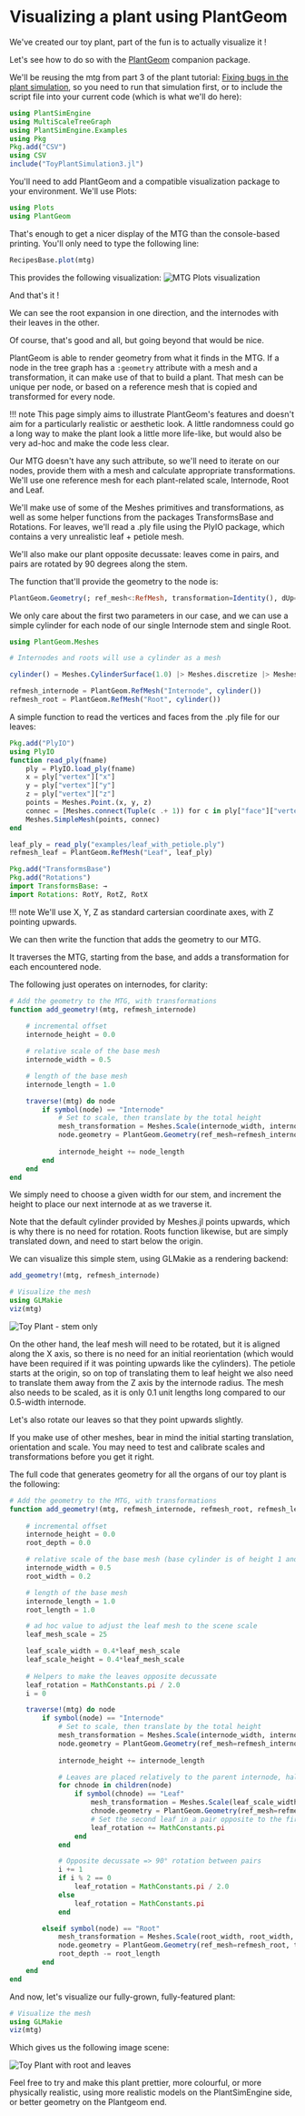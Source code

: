 # Visualizing a plant using PlantGeom

We've created our toy plant, part of the fun is to actually visualize it !

Let's see how to do so with the [PlantGeom](https://github.com/VEZY/PlantGeom.jl) companion package.

We'll be reusing the mtg from part 3 of the plant tutorial: [Fixing bugs in the plant simulation](@ref), so you need to run that simulation first, or to include the script file into your current code (which is what we'll do here):

```julia
using PlantSimEngine
using MultiScaleTreeGraph
using PlantSimEngine.Examples
using Pkg
Pkg.add("CSV")
using CSV
include("ToyPlantSimulation3.jl")
```

You'll need to add PlantGeom and a compatible visualization package to your environment. We'll use Plots:

```julia
using Plots
using PlantGeom
```

That's enough to get a nicer display of the MTG than the console-based printing. You'll only need to type the following line:

```julia
RecipesBase.plot(mtg)
```

This provides the following visualization:
![MTG Plots visualization](../www/mtg_plot_1.svg)

And that's it !

We can see the root expansion in one direction, and the internodes with their leaves in the other.

Of course, that's good and all, but going beyond that would be nice. 

PlantGeom is able to render geometry from what it finds in the MTG. If a node in the tree graph has a `:geometry` attribute with a mesh and a transformation, it can make use of that to build a plant. That mesh can be unique per node, or based on a reference mesh that is copied and transformed for every node.

!!! note 
    This page simply aims to illustrate PlantGeom's features and doesn't aim for a particularly realistic or aesthetic look. A little randomness could go a long way to make the plant look a little more life-like, but would also be very ad-hoc and make the code less clear.

Our MTG doesn't have any such attribute, so we'll need to iterate on our nodes, provide them with a mesh and calculate appropriate transformations. We'll use one reference mesh for each plant-related scale, Internode, Root and Leaf. 

We'll make use of some of the Meshes primitives and transformations, as well as some helper functions from the packages TransformsBase and Rotations. For leaves, we'll read a .ply file using the PlyIO package, which contains a very unrealistic leaf + petiole mesh.

We'll also make our plant opposite decussate: leaves come in pairs, and pairs are rotated by 90 degrees along the stem.

The function that'll provide the geometry to the node is:
```julia 
PlantGeom.Geometry(; ref_mesh<:RefMesh, transformation=Identity(), dUp=1.0, dDwn=1.0, mesh::Union{SimpleMesh,Nothing}=nothing)
```

We only care about the first two parameters in our case, and we can use a simple cylinder for each node of our single Internode stem and single Root.

```julia
using PlantGeom.Meshes

# Internodes and roots will use a cylinder as a mesh

cylinder() = Meshes.CylinderSurface(1.0) |> Meshes.discretize |> Meshes.simplexify

refmesh_internode = PlantGeom.RefMesh("Internode", cylinder())
refmesh_root = PlantGeom.RefMesh("Root", cylinder())
```

A simple function to read the vertices and faces from the .ply file for our leaves:

```julia
Pkg.add("PlyIO")
using PlyIO
function read_ply(fname)
    ply = PlyIO.load_ply(fname)
    x = ply["vertex"]["x"]
    y = ply["vertex"]["y"]
    z = ply["vertex"]["z"]  
    points = Meshes.Point.(x, y, z)
    connec = [Meshes.connect(Tuple(c .+ 1)) for c in ply["face"]["vertex_indices"]]
    Meshes.SimpleMesh(points, connec)
end

leaf_ply = read_ply("examples/leaf_with_petiole.ply")
refmesh_leaf = PlantGeom.RefMesh("Leaf", leaf_ply)
```

```julia
Pkg.add("TransformsBase")
Pkg.add("Rotations")
import TransformsBase: →
import Rotations: RotY, RotZ, RotX
```

!!! note 
    We'll use X, Y, Z as standard cartersian coordinate axes, with Z pointing upwards. 

We can then write the function that adds the geometry to our MTG.

It traverses the MTG, starting from the base, and adds a transformation for each encountered node.

The following just operates on internodes, for clarity:

```julia
# Add the geometry to the MTG, with transformations
function add_geometry!(mtg, refmesh_internode) 
    
    # incremental offset
    internode_height = 0.0

    # relative scale of the base mesh
    internode_width = 0.5

    # length of the base mesh
    internode_length = 1.0

    traverse!(mtg) do node
        if symbol(node) == "Internode"
            # Set to scale, then translate by the total height
            mesh_transformation = Meshes.Scale(internode_width, internode_width, internode_length) → Meshes.Translate(0.0, 0.0, internode_height)
            node.geometry = PlantGeom.Geometry(ref_mesh=refmesh_internode, transformation=mesh_transformation)
            
            internode_height += node_length
        end
    end
end
```

We simply need to choose a given width for our stem, and increment the height to place our next internode at as we traverse it. 

Note that the default cylinder provided by Meshes.jl points upwards, which is why there is no need for rotation. Roots function likewise, but are simply translated down, and need to start below the origin.

We can visualize this simple stem, using GLMakie as a rendering backend:

```julia
add_geometry!(mtg, refmesh_internode)

# Visualize the mesh
using GLMakie
viz(mtg)
```    

![Toy Plant - stem only](../www/toy_plant_stem_only.png)

On the other hand, the leaf mesh will need to be rotated, but it is aligned along the X axis, so there is no need for an initial reorientation (which would have been required if it was pointing upwards like the cylinders). The petiole starts at the origin, so on top of translating them to leaf height we also need to translate them away from the Z axis by the internode radius. The mesh also needs to be scaled, as it is only 0.1 unit lengths long compared to our 0.5-width internode.

Let's also rotate our leaves so that they point upwards slightly.

If you make use of other meshes, bear in mind the initial starting translation, orientation and scale. You may need to test and calibrate scales and transformations before you get it right.

The full code that generates geometry for all the organs of our toy plant is the following:
```julia
# Add the geometry to the MTG, with transformations
function add_geometry!(mtg, refmesh_internode, refmesh_root, refmesh_leaf) 
    
    # incremental offset
    internode_height = 0.0
    root_depth = 0.0

    # relative scale of the base mesh (base cylinder is of height 1 and radius 1)
    internode_width = 0.5
    root_width = 0.2

    # length of the base mesh
    internode_length = 1.0
    root_length = 1.0

    # ad hoc value to adjust the leaf mesh to the scene scale
    leaf_mesh_scale = 25

    leaf_scale_width = 0.4*leaf_mesh_scale
    leaf_scale_height = 0.4*leaf_mesh_scale
    
    # Helpers to make the leaves opposite decussate
    leaf_rotation = MathConstants.pi / 2.0
    i = 0

    traverse!(mtg) do node
        if symbol(node) == "Internode"
            # Set to scale, then translate by the total height
            mesh_transformation = Meshes.Scale(internode_width, internode_width, internode_length) → Meshes.Translate(0.0, 0.0, internode_height)
            node.geometry = PlantGeom.Geometry(ref_mesh=refmesh_internode, transformation=mesh_transformation)
            
            internode_height += internode_length

            # Leaves are placed relatively to the parent internode, halfway along it
            for chnode in children(node)               
                if symbol(chnode) == "Leaf" 
                    mesh_transformation = Meshes.Scale(leaf_scale_width, leaf_scale_width, leaf_scale_height) → Meshes.Rotate(RotX(-MathConstants.pi / 6.0)) → Meshes.Translate(0.0, -internode_width, internode_height - internode_length / 2.0) → Meshes.Rotate(RotZ(leaf_rotation))
                    chnode.geometry = PlantGeom.Geometry(ref_mesh=refmesh_leaf, transformation=mesh_transformation)
                    # Set the second leaf in a pair opposite to the first one => add a 180° rotation
                    leaf_rotation += MathConstants.pi
                end                
            end

            # Opposite decussate => 90° rotation between pairs
            i += 1
            if i % 2 == 0
                leaf_rotation = MathConstants.pi / 2.0
            else
                leaf_rotation = MathConstants.pi
            end

        elseif symbol(node) == "Root"
            mesh_transformation = Meshes.Scale(root_width, root_width, root_length) → Meshes.Translate(0.0, 0.0, root_depth) → Meshes.Rotate(RotZ(MathConstants.pi))
            node.geometry = PlantGeom.Geometry(ref_mesh=refmesh_root, transformation=mesh_transformation)
            root_depth -= root_length
        end
    end
end
```

And now, let's visualize our fully-grown, fully-featured plant:

```julia
# Visualize the mesh
using GLMakie
viz(mtg)    
```

Which gives us the following image scene:

![Toy Plant with root and leaves](../www/toy_plant.png)

Feel free to try and make this plant prettier, more colourful, or more physically realistic, using more realistic models on the PlantSimEngine side, or better geometry on the Plantgeom end.